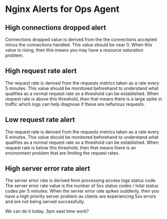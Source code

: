 # Nginx Alerts for Ops Agent

## High connections dropped alert
Connections dropped value is derived from the the connections accepted minus the connections handled. This value should be near 0. When this value is rising, then this means you may have a resource saturation problem.

## High request rate alert
The request rate is derived from the requests metrics taken as a rate every 5 minutes. This value should be monitored beforehand to understand what qualifies as a normal request rate so a threshold can be established. When request rate is above this threshold, then that means there is a large spike in traffic which logs can help diagnose if these are nefarious requests.

## Low request rate alert
The request rate is derived from the requests metrics taken as a rate every 5 minutes. This value should be monitored beforehand to understand what qualifies as a normal request rate so a threshold can be established. When request rate is below this threshold, then that means there is an environment problem that are limiting the request rates.

## High server error rate alert
The server error rate is derived from processing access logs status code. The server error rate value is the number of 5xx status codes / total status codes per 5 minutes. When the server error rate spikes suddenly, then you have a high priority server problem as clients are experiencing 5xx errors and are not being served successfully.

We can do it today. 3pm east time work?
